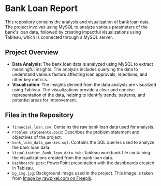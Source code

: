 # Bank Loan Report

This repository contains the analysis and visualization of bank loan data. The project involves using MySQL to analyze various parameters of the bank's loan data, followed by creating impactful visualizations using Tableau, which is connected through a MySQL server.

## Project Overview

- **Data Analysis**: The bank loan data is analyzed using MySQL to extract meaningful insights. The analysis includes querying the data to understand various factors affecting loan approvals, rejections, and other key metrics.
- **Visualization**: The insights derived from the data analysis are visualized using Tableau. The visualizations provide a clear and concise representation of the data, helping to identify trends, patterns, and potential areas for improvement.

## Files in the Repository

- `financial_loan.csv`: Contains the raw bank loan data used for analysis.
- `Problem Statements.docx`: Describes the problem statement and objectives of the project.
- `bank_loan_data_queries.sql`: Contains the SQL queries used to analyze the bank loan data.
- `Visualization_Bank_loan_data.twb`: Tableau workbook file containing the visualizations created from the bank loan data.
- `Dashboards.pptx`: PowerPoint presentation with the dashboards created in Tableau.
- `bg_img.jpg`: Background image used in the project. This image is taken from [Image by rawpixel.com on Freepik](https://www.freepik.com/free-photo/plain-smooth-green-wall-texture_17850287.htm#query=simple%20background&position=6&from_view=keyword&track=ais_hybrid&uuid=8a417547-866c-4542-89b2-a689bc2b455b).
  

